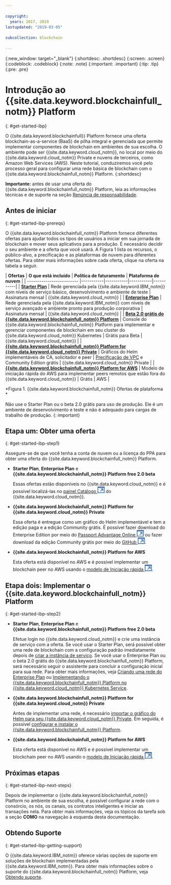 ```yaml
---

copyright:
  years: 2017, 2019
lastupdated: "2019-03-05"

subcollection: blockchain

---
```


{:new_window: target="_blank"}
{:shortdesc: .shortdesc}
{:screen: .screen}
{:codeblock: .codeblock}
{:note: .note}
{:important: .important}
{:tip: .tip}
{:pre: .pre}

# Introdução ao  {{site.data.keyword.blockchainfull_notm}}  Platform
{: #get-started-ibp}

O {{site.data.keyword.blockchainfull}} Platform fornece uma oferta blockchain-as-a-service (BaaS) de pilha integral e gerenciada que permite implementar componentes de blockchain em ambientes de sua escolha. O ambiente pode ser {{site.data.keyword.cloud_notm}}, no local por meio do {{site.data.keyword.cloud_notm}} Private e nuvens de terceiros, como Amazon Web Services (AWS). Neste tutorial, conduziremos você pelo processo geral para configurar uma rede básica de blockchain com o {{site.data.keyword.blockchainfull_notm}} Platform.
{:shortdesc}

**Importante:** antes de usar uma oferta do {{site.data.keyword.blockchainfull_notm}} Platform, leia as informações técnicas e de suporte na seção [Renúncia de responsabilidade](/docs/services/blockchain/needtoknow.html#disclaimer).


## Antes de iniciar
{: #get-started-ibp-prereqs}

O {{site.data.keyword.blockchainfull_notm}} Platform fornece diferentes ofertas para ajudar todos os tipos de usuários a iniciar em sua jornada de blockchain e mover seus aplicativos para a produção. É necessário decidir o seu ambiente e a oferta que você usará. A Figura 1 lista os recursos, o público-alvo, a precificação e as plataformas de nuvem para diferentes ofertas. Para obter mais informações sobre cada oferta, clique na oferta na tabela a seguir.

| **Ofertas** | **O que está incluído** | **Política de faturamento** | **Plataforma de nuvem** |
| ------------------------- |-----------|-----------|-----------|-----------|
| [**Starter Plan**](/docs/services/blockchain/starter_plan.html#starter-plan-about) | Rede gerenciada pela {{site.data.keyword.IBM_notm}} com níveis de serviço básico, desenvolvimento e ambiente de teste | Assinatura mensal | {{site.data.keyword.cloud_notm}} |
| [**Enterprise Plan**](/docs/services/blockchain/enterprise_plan.html#enterprise-plan-about) | Rede gerenciada pela {{site.data.keyword.IBM_notm}} com níveis de serviço avançado e ambiente pronto para produção corporativa | Assinatura mensal | {{site.data.keyword.cloud_notm}} |
| [**Beta 2.0 grátis do {{site.data.keyword.blockchainfull_notm}} Platform**](/docs/services/blockchain/howto/ibp-console.html#ibp-console-overview) | Console do {{site.data.keyword.blockchainfull_notm}} Platform para implementar e gerenciar componentes de blockchain em seu cluster do {{site.data.keyword.cloud_notm}} Kubernetes | Grátis para Beta | {{site.data.keyword.cloud_notm}} |
| [**{{site.data.keyword.blockchainfull_notm}} Platform for {{site.data.keyword.cloud_notm}} Private**](/docs/services/blockchain/ibp-for-icp-about.html#ibp-icp-about) | Gráficos do Helm implementáveis de CA, solicitador e peer | [Precificação de VPC](/docs/services/blockchain/ibp-for-icp-about.html#ibp-icp-about-pricing) e Community Edition grátis | {{site.data.keyword.cloud_notm}} Private |
| [**{{site.data.keyword.blockchainfull_notm}} Platform for AWS**](/docs/services/blockchain/howto/remote_peer.html#remote-peer-aws-about) | Modelo de iniciação rápida do AWS para implementar peers remotos que estão fora do {{site.data.keyword.cloud_notm}} | Grátis | AWS |

*Figura 1. {{site.data.keyword.blockchainfull_notm}} Ofertas de plataforma *

Não use o Starter Plan ou o beta 2.0 grátis para uso de produção. Ele é um ambiente de desenvolvimento e teste e não é adequado para cargas de trabalho de produção.
{: important}

## Etapa um: Obter uma oferta
{: #get-started-ibp-step1}

Assegure-se de que você tenha a conta de nuvem ou a licença do PPA para obter uma oferta do {{site.data.keyword.blockchainfull_notm}} Platform.

* **Starter Plan**, **Enterprise Plan** e **{{site.data.keyword.blockchainfull_notm}} Platform free 2.0 beta**

  Essas ofertas estão disponíveis no {{site.data.keyword.cloud_notm}} e é possível localizá-las no [painel Catálogo ![Ícone de link externo](images/external_link.svg "Ícone de link externo")](https://cloud.ibm.com/catalog "Catálogo") do {{site.data.keyword.cloud_notm}}.

* **{{site.data.keyword.blockchainfull_notm}} Platform for {{site.data.keyword.cloud_notm}} Private**

  Essa oferta é entregue como um gráfico do Helm implementável e tem a edição paga e a edição Community grátis. É possível fazer download do Enterprise Edition por meio do [Passport Advantage Online ![Ícone de link externo](images/external_link.svg "Ícone de link externo")](https://www.ibm.com/software/passportadvantage/pao_customer.html) ou fazer download da edição Community grátis por meio do [GitHub ![Ícone de link externo](images/external_link.svg "Ícone de link externo")](https://github.com/IBM/charts/blob/master/repo/stable/ibm-blockchain-platform-dev-1.0.0.tgz).

* **{{site.data.keyword.blockchainfull_notm}} Platform for AWS**

  Esta oferta está disponível no AWS e é possível implementar um blockchain peer no AWS usando o [modelo de Iniciação rápida ![Ícone de link externo](images/external_link.svg "Ícone de link externo")](https://aws.amazon.com/quickstart/architecture/ibm-blockchain-platform/).

## Etapa dois: Implementar o  {{site.data.keyword.blockchainfull_notm}}  Platform
{: #get-started-ibp-step2}

* **Starter Plan**, **Enterprise Plan** e **{{site.data.keyword.blockchainfull_notm}} Platform free 2.0 beta**

  Efetue login no {{site.data.keyword.cloud_notm}} e crie uma instância de serviço com a oferta. Se você usar o Starter Plan, será possível obter uma rede de blockchain com a configuração padrão imediatamente depois de [criar a instância de serviço](/docs/services/blockchain/get_start_starter_plan.html#getting-started-with-starter-plan). Se você usar o Enterprise Plan ou o beta 2.0 grátis do {{site.data.keyword.blockchainfull_notm}} Platform, será necessário seguir o assistente para concluir a configuração inicial para sua rede. Para obter mais informações, veja [Criando uma rede do Enterprise Plan](/docs/services/blockchain/get_start.html#getting-started-with-enterprise-plan-create-network) ou [Implementando o {{site.data.keyword.blockchainfull_notm}} Platform no {{site.data.keyword.cloud_notm}} Kubernetes Service](/docs/services/blockchain/howto/ibp-v2-deploy-iks.html#ibp-v2-deploy-iks).

* **{{site.data.keyword.blockchainfull_notm}} Platform for {{site.data.keyword.cloud_notm}} Private**

  Antes de implementar uma rede, é necessário [importar o gráfico do Helm para seu {{site.data.keyword.cloud_notm}} Private](/docs/services/blockchain/howto/helm_install_icp.html#helm-install). Em seguida, é possível [configurar e instalar o {{site.data.keyword.blockchainfull_notm}} Platform](/docs/services/blockchain/howto/ibp-console-deploy-icp.html#ibp-console-deploy-icp).

* **{{site.data.keyword.blockchainfull_notm}} Platform for AWS**

  Esta oferta está disponível no AWS e é possível implementar um blockchain peer no AWS usando o [modelo de Iniciação rápida ![Ícone de link externo](images/external_link.svg "Ícone de link externo")](https://aws.amazon.com/quickstart/architecture/ibm-blockchain-platform/).

## Próximas etapas
{: #get-started-ibp-next-steps}

Depois de implementar o {{site.data.keyword.blockchainfull_notm}} Platform no ambiente de sua escolha, é possível configurar a rede com o consórcio, os nós, os canais, os contratos inteligentes e iniciar as transações nela. Para obter mais informações, veja os tópicos da tarefa sob a seção **COMO** na navegação à esquerda desta documentação.

## Obtendo Suporte
{: #get-started-ibp-getting-support}

O {{site.data.keyword.IBM_notm}} oferece várias opções de suporte em soluções de blockchain implementadas pela {{site.data.keyword.IBM_notm}}. Para obter mais informações sobre o suporte do {{site.data.keyword.blockchainfull_notm}} Platform, veja [Obtendo suporte](/docs/services/blockchain/ibmblockchain_support.html#blockchain-support).
